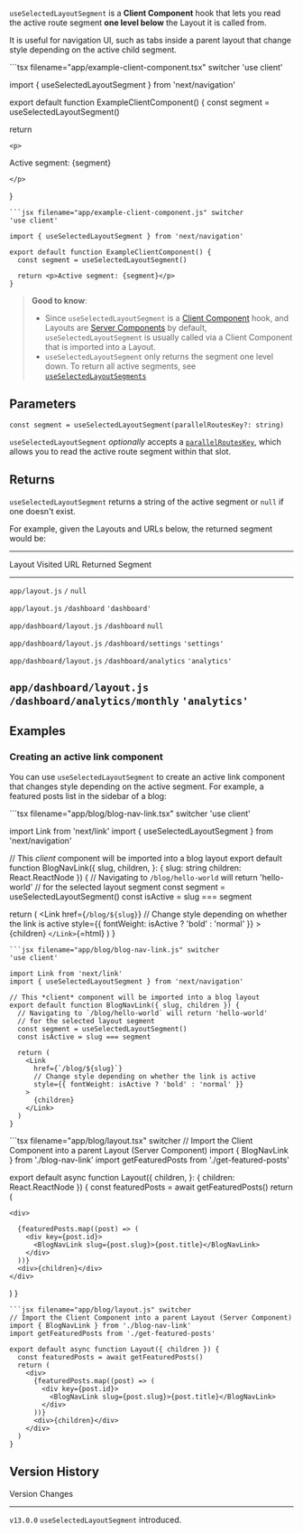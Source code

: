 `useSelectedLayoutSegment` is a **Client Component** hook that lets you
read the active route segment **one level below** the Layout it is
called from.

It is useful for navigation UI, such as tabs inside a parent layout that
change style depending on the active child segment.

\`\`\`tsx filename="app/example-client-component.tsx" switcher 'use
client'

import { useSelectedLayoutSegment } from 'next/navigation'

export default function ExampleClientComponent() { const segment =
useSelectedLayoutSegment()

return
```{=html}
<p>
```
Active segment: {segment}
```{=html}
</p>
```
}


    ```jsx filename="app/example-client-component.js" switcher
    'use client'

    import { useSelectedLayoutSegment } from 'next/navigation'

    export default function ExampleClientComponent() {
      const segment = useSelectedLayoutSegment()

      return <p>Active segment: {segment}</p>
    }

> **Good to know**:
>
> -   Since `useSelectedLayoutSegment` is a [Client
>     Component](/docs/app/building-your-application/rendering/client-components)
>     hook, and Layouts are [Server
>     Components](/docs/app/building-your-application/rendering/server-components)
>     by default, `useSelectedLayoutSegment` is usually called via a
>     Client Component that is imported into a Layout.
> -   `useSelectedLayoutSegment` only returns the segment one level
>     down. To return all active segments, see
>     [`useSelectedLayoutSegments`](/docs/app/api-reference/functions/use-selected-layout-segments)

## Parameters

``` tsx
const segment = useSelectedLayoutSegment(parallelRoutesKey?: string)
```

`useSelectedLayoutSegment` *optionally* accepts a
[`parallelRoutesKey`](/docs/app/building-your-application/routing/parallel-routes#useselectedlayoutsegments),
which allows you to read the active route segment within that slot.

## Returns

`useSelectedLayoutSegment` returns a string of the active segment or
`null` if one doesn't exist.

For example, given the Layouts and URLs below, the returned segment
would be:

  -----------------------------------------------------------------------------
  Layout                      Visited URL                      Returned Segment
  --------------------------- -------------------------------- ----------------
  `app/layout.js`             `/`                              `null`

  `app/layout.js`             `/dashboard`                     `'dashboard'`

  `app/dashboard/layout.js`   `/dashboard`                     `null`

  `app/dashboard/layout.js`   `/dashboard/settings`            `'settings'`

  `app/dashboard/layout.js`   `/dashboard/analytics`           `'analytics'`

  `app/dashboard/layout.js`   `/dashboard/analytics/monthly`   `'analytics'`
  -----------------------------------------------------------------------------

## Examples

### Creating an active link component

You can use `useSelectedLayoutSegment` to create an active link
component that changes style depending on the active segment. For
example, a featured posts list in the sidebar of a blog:

\`\`\`tsx filename="app/blog/blog-nav-link.tsx" switcher 'use client'

import Link from 'next/link' import { useSelectedLayoutSegment } from
'next/navigation'

// This *client* component will be imported into a blog layout export
default function BlogNavLink({ slug, children, }: { slug: string
children: React.ReactNode }) { // Navigating to `/blog/hello-world` will
return 'hello-world' // for the selected layout segment const segment =
useSelectedLayoutSegment() const isActive = slug === segment

return ( \<Link href={`/blog/${slug}`} // Change style depending on
whether the link is active style={{ fontWeight: isActive ? 'bold' :
'normal' }} \> {children} `</Link>`{=html} ) }


    ```jsx filename="app/blog/blog-nav-link.js" switcher
    'use client'

    import Link from 'next/link'
    import { useSelectedLayoutSegment } from 'next/navigation'

    // This *client* component will be imported into a blog layout
    export default function BlogNavLink({ slug, children }) {
      // Navigating to `/blog/hello-world` will return 'hello-world'
      // for the selected layout segment
      const segment = useSelectedLayoutSegment()
      const isActive = slug === segment

      return (
        <Link
          href={`/blog/${slug}`}
          // Change style depending on whether the link is active
          style={{ fontWeight: isActive ? 'bold' : 'normal' }}
        >
          {children}
        </Link>
      )
    }

\`\`\`tsx filename="app/blog/layout.tsx" switcher // Import the Client
Component into a parent Layout (Server Component) import { BlogNavLink }
from './blog-nav-link' import getFeaturedPosts from
'./get-featured-posts'

export default async function Layout({ children, }: { children:
React.ReactNode }) { const featuredPosts = await getFeaturedPosts()
return (
```{=html}
<div>
```
      {featuredPosts.map((post) => (
        <div key={post.id}>
          <BlogNavLink slug={post.slug}>{post.title}</BlogNavLink>
        </div>
      ))}
      <div>{children}</div>
    </div>

) }


    ```jsx filename="app/blog/layout.js" switcher
    // Import the Client Component into a parent Layout (Server Component)
    import { BlogNavLink } from './blog-nav-link'
    import getFeaturedPosts from './get-featured-posts'

    export default async function Layout({ children }) {
      const featuredPosts = await getFeaturedPosts()
      return (
        <div>
          {featuredPosts.map((post) => (
            <div key={post.id}>
              <BlogNavLink slug={post.slug}>{post.title}</BlogNavLink>
            </div>
          ))}
          <div>{children}</div>
        </div>
      )
    }

## Version History

  Version     Changes
  ----------- ----------------------------------------
  `v13.0.0`   `useSelectedLayoutSegment` introduced.
